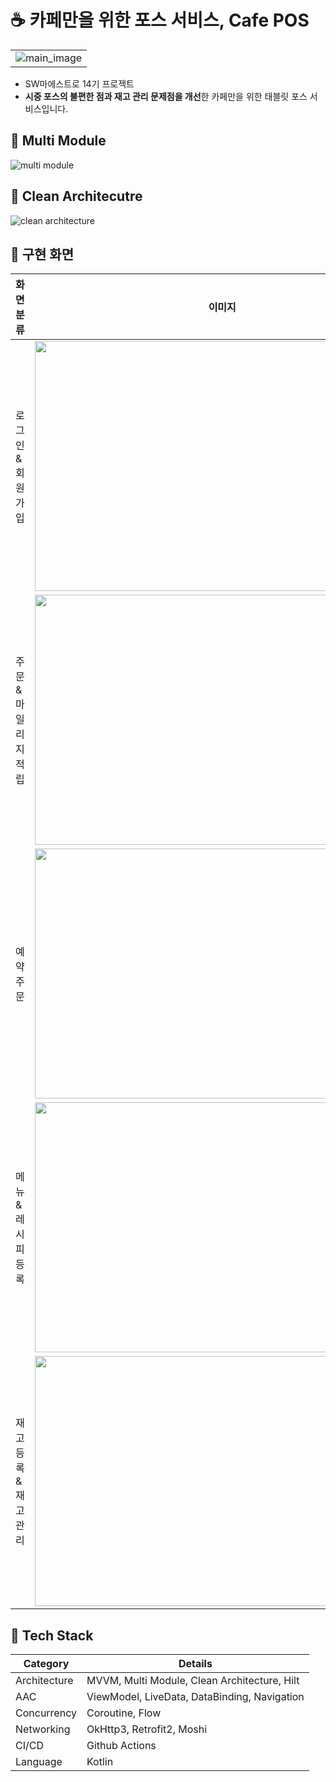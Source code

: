 # ☕️ 카페만을 위한 포스 서비스, Cafe POS
|  |
| -- |
|![main_image](https://github.com/AII-the-time/POS_Android/assets/64644738/c1e655c9-de58-41cb-8d1b-b9a5dafc32f7)|
- SW마에스트로 14기 프로젝트
- <b>시중 포스의 불편한 점과 재고 관리 문제점을 개선</b>한 카페만을 위한 태블릿 포스 서비스입니다.

## 🔗 Multi Module

![multi module](https://github.com/AII-the-time/POS_Android/assets/64644738/dd8fa08e-0d0c-4b1d-be7e-6a106a232df7)

## 🔗 Clean Architecutre

![clean architecture](https://github.com/AII-the-time/POS_Android/assets/64644738/1d0dfbfd-6bf7-424a-aa5d-5aeb6d05b62d)

## 🔗 구현 화면

| 화면 분류          | 이미지                                                       |
| ----------------- | ------------------------------------------------------------ |
| 로그인 & 회원가입    | <img src="https://github.com/AII-the-time/POS_Android/assets/64644738/b167cf39-2e57-402a-8ea1-0c3b0c8ea729" width="600" height="400"/> |
| 주문 & 마일리지 적립 | <img src="https://github.com/AII-the-time/POS_Android/assets/64644738/36287d7b-dab1-481d-a276-e62296640155" width="600" height="400"/> |
| 예약 주문          | <img src="https://github.com/AII-the-time/POS_Android/assets/64644738/b5c62297-d3ed-46c2-bc0e-680b9a17531c" width="600" height="400"/> |
| 메뉴 & 레시피 등록   | <img src="https://github.com/AII-the-time/POS_Android/assets/64644738/4f9f19e5-6a8b-4051-a0d7-9bbf56122092" width="600" height="400"/> |
| 재고 등록 & 재고 관리 | <img src="https://github.com/AII-the-time/POS_Android/assets/64644738/c1f20f44-83aa-4fa1-a034-5d8d033d6558" width="600" height="400"/> |

 ## 🔗 Tech Stack

| Category            | Details                                      |
| ------------------- | -------------------------------------------- |
| Architecture        | MVVM, Multi Module, Clean Architecture, Hilt |
| AAC                 | ViewModel, LiveData, DataBinding, Navigation |
| Concurrency         | Coroutine, Flow                              |
| Networking          | OkHttp3, Retrofit2, Moshi                    |
| CI/CD               | Github Actions                               |
| Language            | Kotlin                                       |
